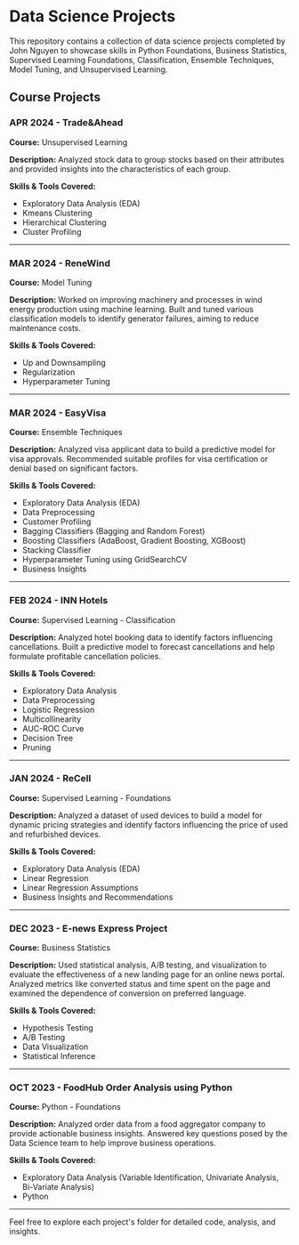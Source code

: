 # Data Science Projects

This repository contains a collection of data science projects completed by John Nguyen to showcase skills in Python Foundations, Business Statistics, Supervised Learning Foundations, Classification, Ensemble Techniques, Model Tuning, and Unsupervised Learning.

## Course Projects

### APR 2024 - Trade&Ahead
**Course:** Unsupervised Learning

**Description:**
Analyzed stock data to group stocks based on their attributes and provided insights into the characteristics of each group.

**Skills & Tools Covered:**
- Exploratory Data Analysis (EDA)
- Kmeans Clustering
- Hierarchical Clustering
- Cluster Profiling

---

### MAR 2024 - ReneWind
**Course:** Model Tuning

**Description:**
Worked on improving machinery and processes in wind energy production using machine learning. Built and tuned various classification models to identify generator failures, aiming to reduce maintenance costs.

**Skills & Tools Covered:**
- Up and Downsampling
- Regularization
- Hyperparameter Tuning

---

### MAR 2024 - EasyVisa
**Course:** Ensemble Techniques

**Description:**
Analyzed visa applicant data to build a predictive model for visa approvals. Recommended suitable profiles for visa certification or denial based on significant factors.

**Skills & Tools Covered:**
- Exploratory Data Analysis (EDA)
- Data Preprocessing
- Customer Profiling
- Bagging Classifiers (Bagging and Random Forest)
- Boosting Classifiers (AdaBoost, Gradient Boosting, XGBoost)
- Stacking Classifier
- Hyperparameter Tuning using GridSearchCV
- Business Insights

---

### FEB 2024 - INN Hotels
**Course:** Supervised Learning - Classification

**Description:**
Analyzed hotel booking data to identify factors influencing cancellations. Built a predictive model to forecast cancellations and help formulate profitable cancellation policies.

**Skills & Tools Covered:**
- Exploratory Data Analysis
- Data Preprocessing
- Logistic Regression
- Multicollinearity
- AUC-ROC Curve
- Decision Tree
- Pruning

---

### JAN 2024 - ReCell
**Course:** Supervised Learning - Foundations

**Description:**
Analyzed a dataset of used devices to build a model for dynamic pricing strategies and identify factors influencing the price of used and refurbished devices.

**Skills & Tools Covered:**
- Exploratory Data Analysis (EDA)
- Linear Regression
- Linear Regression Assumptions
- Business Insights and Recommendations

---

### DEC 2023 - E-news Express Project
**Course:** Business Statistics

**Description:**
Used statistical analysis, A/B testing, and visualization to evaluate the effectiveness of a new landing page for an online news portal. Analyzed metrics like converted status and time spent on the page and examined the dependence of conversion on preferred language.

**Skills & Tools Covered:**
- Hypothesis Testing
- A/B Testing
- Data Visualization
- Statistical Inference

---

### OCT 2023 - FoodHub Order Analysis using Python
**Course:** Python - Foundations

**Description:**
Analyzed order data from a food aggregator company to provide actionable business insights. Answered key questions posed by the Data Science team to help improve business operations.

**Skills & Tools Covered:**
- Exploratory Data Analysis (Variable Identification, Univariate Analysis, Bi-Variate Analysis)
- Python

---

Feel free to explore each project's folder for detailed code, analysis, and insights.
